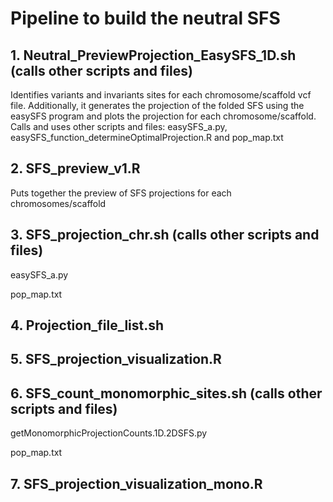 # Pipeline to build the neutral SFS

## 1. Neutral_PreviewProjection_EasySFS_1D.sh (calls other scripts and files)
Identifies variants and invariants sites for each chromosome/scaffold vcf file. Additionally, it generates the projection of the folded SFS using the easySFS program and plots the projection for each chromosome/scaffold. Calls and uses other scripts and files: easySFS_a.py, easySFS_function_determineOptimalProjection.R and pop_map.txt
  
## 2. SFS_preview_v1.R
Puts together the preview of SFS projections for each chromosomes/scaffold
## 3. SFS_projection_chr.sh (calls other scripts and files)
  easySFS_a.py
  
  pop_map.txt
  
## 4. Projection_file_list.sh
## 5. SFS_projection_visualization.R
## 6. SFS_count_monomorphic_sites.sh (calls other scripts and files)
  getMonomorphicProjectionCounts.1D.2DSFS.py
  
  pop_map.txt
  
## 7. SFS_projection_visualization_mono.R


